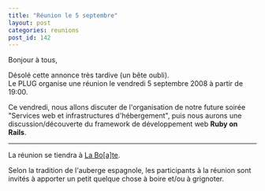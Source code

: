 ```yaml
---
title: "Réunion le 5 septembre"
layout: post
categories: reunions
post_id: 142
---
```

Bonjour à tous,

Désolé cette annonce très tardive (un bête oubli).  
Le PLUG organise une réunion le vendredi 5 septembre 2008 à partir de 19:00.

Ce vendredi, nous allons discuter de l'organisation de notre future soirée "Services web et infrastructures d'hébergement", puis nous aurons une discussion/découverte du framework de développement web **Ruby on Rails**.


----
La réunion se tiendra à [La Bo\[a\]te](http://laboate.com/).

Selon la tradition de l'auberge espagnole, les participants à la réunion sont invités à apporter un petit quelque chose à boire et/ou à grignoter.